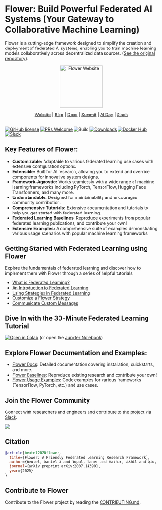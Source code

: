 # Flower: Build Powerful Federated AI Systems (Your Gateway to Collaborative Machine Learning)

Flower is a cutting-edge framework designed to simplify the creation and deployment of federated AI systems, enabling you to train machine learning models collaboratively across decentralized data sources. ([See the original repository](https://github.com/adap/flower)).

<p align="center">
  <a href="https://flower.ai/">
    <img src="https://flower.ai/_next/image/?url=%2F_next%2Fstatic%2Fmedia%2Fflwr-head.4d68867a.png&w=384&q=75" width="140px" alt="Flower Website" />
  </a>
</p>
<p align="center">
    <a href="https://flower.ai/">Website</a> |
    <a href="https://flower.ai/blog">Blog</a> |
    <a href="https://flower.ai/docs/">Docs</a> |
    <a href="https://flower.ai/events/flower-ai-summit-2025">Summit</a> |
    <a href="https://flower.ai/events/flower-ai-day-2025">AI Day</a> |
    <a href="https://flower.ai/join-slack">Slack</a>
    <br /><br />
</p>

[![GitHub license](https://img.shields.io/github/license/adap/flower)](https://github.com/adap/flower/blob/main/LICENSE)
[![PRs Welcome](https://img.shields.io/badge/PRs-welcome-brightgreen.svg)](https://github.com/adap/flower/blob/main/CONTRIBUTING.md)
![Build](https://github.com/adap/flower/actions/workflows/framework.yml/badge.svg)
[![Downloads](https://static.pepy.tech/badge/flwr)](https://pepy.tech/project/flwr)
[![Docker Hub](https://img.shields.io/badge/Docker%20Hub-flwr-blue)](https://hub.docker.com/u/flwr)
[![Slack](https://img.shields.io/badge/Chat-Slack-red)](https://flower.ai/join-slack)

## Key Features of Flower:

*   **Customizable:** Adaptable to various federated learning use cases with extensive configuration options.
*   **Extensible:** Built for AI research, allowing you to extend and override components for innovative system designs.
*   **Framework-Agnostic:** Works seamlessly with a wide range of machine learning frameworks including PyTorch, TensorFlow, Hugging Face Transformers, and many more.
*   **Understandable:** Designed for maintainability and encourages community contribution.
*   **Comprehensive Tutorials:** Extensive documentation and tutorials to help you get started with federated learning.
*   **Federated Learning Baselines:** Reproduce experiments from popular federated learning publications, and contribute your own!
*   **Extensive Examples:** A comprehensive suite of examples demonstrating various usage scenarios with popular machine learning frameworks.

## Getting Started with Federated Learning using Flower

Explore the fundamentals of federated learning and discover how to implement them with Flower through a series of helpful tutorials:

*   [What is Federated Learning?](https://flower.ai/docs/framework/main/en/tutorial-series-what-is-federated-learning.html)
*   [An Introduction to Federated Learning](https://flower.ai/docs/framework/main/en/tutorial-series-get-started-with-flower-pytorch.html)
*   [Using Strategies in Federated Learning](https://flower.ai/docs/framework/main/en/tutorial-series-use-a-federated-learning-strategy-pytorch.html)
*   [Customize a Flower Strategy](https://flower.ai/docs/framework/main/en/tutorial-series-build-a-strategy-from-scratch-pytorch.html)
*   [Communicate Custom Messages](https://flower.ai/docs/framework/main/en/tutorial-series-customize-the-client-pytorch.html)

## Dive In with the 30-Minute Federated Learning Tutorial

[![Open in Colab](https://colab.research.google.com/assets/colab-badge.svg)](https://colab.research.google.com/github/adap/flower/blob/main/examples/flower-in-30-minutes/tutorial.ipynb) (or open the [Jupyter Notebook](https://github.com/adap/flower/blob/main/examples/flower-in-30-minutes/tutorial.ipynb))

## Explore Flower Documentation and Examples:

*   [Flower Docs](https://flower.ai/docs): Detailed documentation covering installation, quickstarts, and more.
*   [Flower Baselines](https://flower.ai/docs/baselines/): Reproduce existing research and contribute your own!
*   [Flower Usage Examples](https://github.com/adap/flower/tree/main/examples): Code examples for various frameworks (TensorFlow, PyTorch, etc.) and use cases.

## Join the Flower Community

Connect with researchers and engineers and contribute to the project via [Slack](https://flower.ai/join-slack).

<a href="https://github.com/adap/flower/graphs/contributors">
  <img src="https://contrib.rocks/image?repo=adap/flower&columns=10" />
</a>

## Citation

```bibtex
@article{beutel2020flower,
  title={Flower: A Friendly Federated Learning Research Framework},
  author={Beutel, Daniel J and Topal, Taner and Mathur, Akhil and Qiu, Xinchi and Fernandez-Marques, Javier and Gao, Yan and Sani, Lorenzo and Kwing, Hei Li and Parcollet, Titouan and Gusmão, Pedro PB de and Lane, Nicholas D},
  journal={arXiv preprint arXiv:2007.14390},
  year={2020}
}
```

## Contribute to Flower

Contribute to the Flower project by reading the [CONTRIBUTING.md](CONTRIBUTING.md).